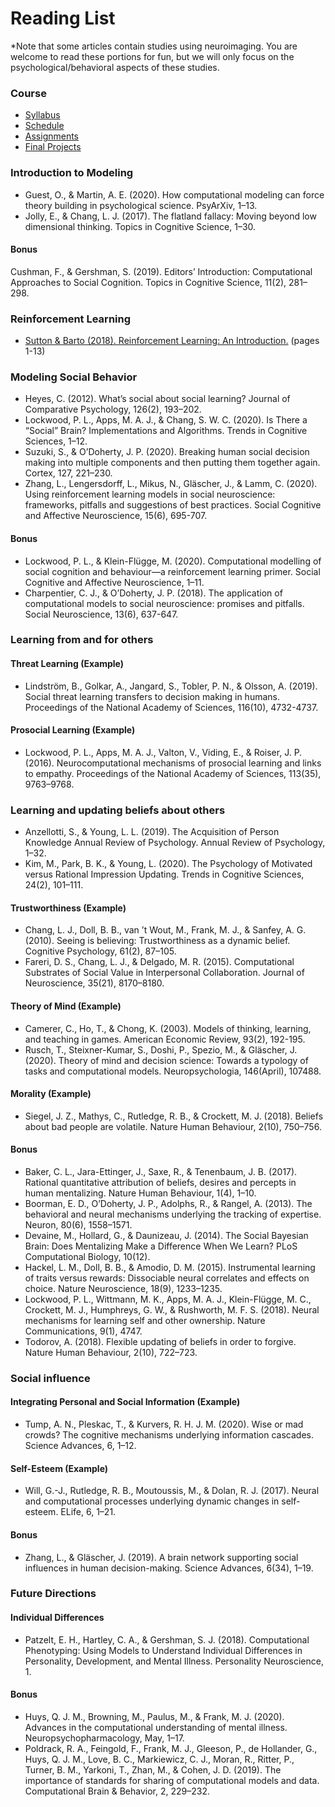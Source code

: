 # Reading List
\*Note that some articles contain studies using neuroimaging. You are welcome to read these portions for fun, but we will only focus on the psychological/behavioral aspects of these studies. 

### Course
- [Syllabus](module-00-00_Syllabus.html)
- [Schedule](module-00-01_Course-Schedule.html)
- [Assignments](module-00-02_Course-Assignments.html)
- [Final Projects](module-00-06_Final-Projects.html)

### Introduction to Modeling
- Guest, O., & Martin, A. E. (2020). How computational modeling can force theory building in psychological science. PsyArXiv, 1–13.
- Jolly, E., & Chang, L. J. (2017). The flatland fallacy: Moving beyond low dimensional thinking. Topics in Cognitive Science, 1–30.

#### Bonus
Cushman, F., & Gershman, S. (2019). Editors’ Introduction: Computational Approaches to Social Cognition. Topics in Cognitive Science, 11(2), 281–298.

### Reinforcement Learning
- [Sutton & Barto (2018). Reinforcement Learning: An Introduction.](http://incompleteideas.net/book/the-book.html) (pages 1-13)

### Modeling Social Behavior
- Heyes, C. (2012). What’s social about social learning? Journal of Comparative Psychology, 126(2), 193–202.
- Lockwood, P. L., Apps, M. A. J., & Chang, S. W. C. (2020). Is There a “Social” Brain? Implementations and Algorithms. Trends in Cognitive Sciences, 1–12.
- Suzuki, S., & O’Doherty, J. P. (2020). Breaking human social decision making into multiple components and then putting them together again. Cortex, 127, 221–230.
- Zhang, L., Lengersdorff, L., Mikus, N., Gläscher, J., & Lamm, C. (2020). Using reinforcement learning models in social neuroscience: frameworks, pitfalls and suggestions of best practices. Social Cognitive and Affective Neuroscience, 15(6), 695-707.

#### Bonus
- Lockwood, P. L., & Klein-Flügge, M. (2020). Computational modelling of social cognition and behaviour—a reinforcement learning primer. Social Cognitive and Affective Neuroscience, 1–11.
- Charpentier, C. J., & O’Doherty, J. P. (2018). The application of computational models to social neuroscience: promises and pitfalls. Social Neuroscience, 13(6), 637-647. 


### Learning from and for others
#### Threat Learning (Example)
- Lindström, B., Golkar, A., Jangard, S., Tobler, P. N., & Olsson, A. (2019). Social threat learning transfers to decision making in humans. Proceedings of the National Academy of Sciences, 116(10), 4732-4737.

#### Prosocial Learning (Example)
- Lockwood, P. L., Apps, M. A. J., Valton, V., Viding, E., & Roiser, J. P. (2016). Neurocomputational mechanisms of prosocial learning and links to empathy. Proceedings of the National Academy of Sciences, 113(35), 9763–9768.

### Learning and updating beliefs about others
- Anzellotti, S., & Young, L. L. (2019). The Acquisition of Person Knowledge Annual Review of Psychology. Annual Review of Psychology, 1–32.
- Kim, M., Park, B. K., & Young, L. (2020). The Psychology of Motivated versus Rational Impression Updating. Trends in Cognitive Sciences, 24(2), 101–111. 

#### Trustworthiness (Example)
- Chang, L. J., Doll, B. B., van ’t Wout, M., Frank, M. J., & Sanfey, A. G. (2010). Seeing is believing: Trustworthiness as a dynamic belief. Cognitive Psychology, 61(2), 87–105.
- Fareri, D. S., Chang, L. J., & Delgado, M. R. (2015). Computational Substrates of Social Value in Interpersonal Collaboration. Journal of Neuroscience, 35(21), 8170–8180.

#### Theory of Mind (Example)
- Camerer, C., Ho, T., & Chong, K. (2003). Models of thinking, learning, and teaching in games. American Economic Review, 93(2), 192-195.
- Rusch, T., Steixner-Kumar, S., Doshi, P., Spezio, M., & Gläscher, J. (2020). Theory of mind and decision science: Towards a typology of tasks and computational models. Neuropsychologia, 146(April), 107488.

#### Morality (Example)
- Siegel, J. Z., Mathys, C., Rutledge, R. B., & Crockett, M. J. (2018). Beliefs about bad people are volatile. Nature Human Behaviour, 2(10), 750–756.

#### Bonus
- Baker, C. L., Jara-Ettinger, J., Saxe, R., & Tenenbaum, J. B. (2017). Rational quantitative attribution of beliefs, desires and percepts in human mentalizing. Nature Human Behaviour, 1(4), 1–10.
- Boorman, E. D., O’Doherty, J. P., Adolphs, R., & Rangel, A. (2013). The behavioral and neural mechanisms underlying the tracking of expertise. Neuron, 80(6), 1558–1571.
- Devaine, M., Hollard, G., & Daunizeau, J. (2014). The Social Bayesian Brain: Does Mentalizing Make a Difference When We Learn? PLoS Computational Biology, 10(12).
- Hackel, L. M., Doll, B. B., & Amodio, D. M. (2015). Instrumental learning of traits versus rewards: Dissociable neural correlates and effects on choice. Nature Neuroscience, 18(9), 1233–1235.
- Lockwood, P. L., Wittmann, M. K., Apps, M. A. J., Klein-Flügge, M. C., Crockett, M. J., Humphreys, G. W., & Rushworth, M. F. S. (2018). Neural mechanisms for learning self and other ownership. Nature Communications, 9(1), 4747.
- Todorov, A. (2018). Flexible updating of beliefs in order to forgive. Nature Human Behaviour, 2(10), 722–723.

### Social influence
#### Integrating Personal and Social Information (Example)
- Tump, A. N., Pleskac, T., & Kurvers, R. H. J. M. (2020). Wise or mad crowds? The cognitive mechanisms underlying information cascades. Science Advances, 6, 1–12.

#### Self-Esteem (Example)
- Will, G.-J., Rutledge, R. B., Moutoussis, M., & Dolan, R. J. (2017). Neural and computational processes underlying dynamic changes in self-esteem. ELife, 6, 1–21.

#### Bonus
- Zhang, L., & Gläscher, J. (2019). A brain network supporting social influences in human decision-making. Science Advances, 6(34), 1–19. 

### Future Directions
#### Individual Differences
- Patzelt, E. H., Hartley, C. A., & Gershman, S. J. (2018). Computational Phenotyping: Using Models to Understand Individual Differences in Personality, Development, and Mental Illness. Personality Neuroscience, 1.

#### Bonus
- Huys, Q. J. M., Browning, M., Paulus, M., & Frank, M. J. (2020). Advances in the computational understanding of mental illness. Neuropsychopharmacology, May, 1–17.
- Poldrack, R. A., Feingold, F., Frank, M. J., Gleeson, P., de Hollander, G., Huys, Q. J. M., Love, B. C., Markiewicz, C. J., Moran, R., Ritter, P., Turner, B. M., Yarkoni, T., Zhan, M., & Cohen, J. D. (2019). The importance of standards for sharing of computational models and data. Computational Brain & Behavior, 2, 229–232.
